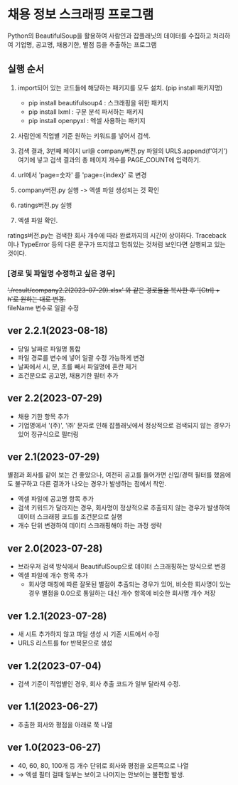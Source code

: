 # 채용 정보 스크래핑 프로그램

Python의 BeautifulSoup을 활용하여 사람인과 잡플래닛의 데이터를 수집하고 처리하여 기업명, 공고명, 채용기한, 별점 등을 추출하는 프로그램

## 실행 순서

1. import되어 있는 코드들에 해당하는 패키지를 모두 설치. (pip install 패키지명)

   - pip install beautifulsoup4 : 스크래핑을 위한 패키지
   - pip install lxml : 구문 분석 파서하는 패키지
   - pip install openpyxl : 엑셀 사용하는 패키지

2. 사람인에 직업별 기준 원하는 키워드를 넣어서 검색.
3. 검색 결과, 3번째 페이지 url을 company버전.py 파일의 URLS.append(f'여기') 여기에 넣고 검색 결과의 총 페이지 개수를 PAGE_COUNT에 입력하기.
4. url에서 'page=숫자' 를 'page={index}' 로 변경
5. company버전.py 실행 -> 엑셀 파일 생성되는 것 확인
6. ratings버전.py 실행
7. 엑셀 파일 확인.

ratings버전.py는 검색한 회사 개수에 따라 완료까지의 시간이 상이하다.
Traceback이나 TypeError 등의 다른 문구가 뜨지않고 멈춰있는 것처럼 보인다면 실행되고 있는 것이다.

### [경로 및 파일명 수정하고 싶은 경우]

~~'./result/company2.2(2023-07-29).xlsx' 와 같은 경로들을 복사한 후 '[Ctrl] + h'로 원하는 대로 변경.~~  
fileName 변수로 일괄 수정

## ver 2.2.1(2023-08-18)

- 당일 날짜로 파일명 통합
- 파일 경로를 변수에 넣어 일괄 수정 가능하게 변경
- 날짜에서 시, 분, 초를 빼서 파일명에 혼란 제거
- 조건문으로 공고명, 채용기한 필터 추가

## ver 2.2(2023-07-29)

- 채용 기한 항목 추가
- 기업명에서 '(주)', '㈜' 문자로 인해 잡플래닛에서 정상적으로 검색되지 않는 경우가 있어 정규식으로 필터링

## ver 2.1(2023-07-29)

별점과 회사를 같이 보는 건 좋았으나, 여전히 공고를 들어가면 신입/경력 필터를 했음에도 불구하고 다른 결과가 나오는 경우가 발생하는 점에서 착안.

- 엑셀 파일에 공고명 항목 추가
- 검색 키워드가 달라지는 경우, 회사명이 정상적으로 추출되지 않는 경우가 발생하여 데이터 스크래핑 코드를 조건문으로 실행
- 개수 단위 변경하여 데이터 스크래핑해야 하는 과정 생략

## ver 2.0(2023-07-28)

- 브라우저 검색 방식에서 BeautifulSoup으로 데이터 스크래핑하는 방식으로 변경
- 엑셀 파일에 개수 항목 추가
  - 회사명 매칭에 따른 잘못된 별점이 추출되는 경우가 있어, 비슷한 회사명이 있는 경우 별점을 0.0으로 통일하는 대신 개수 항목에 비슷한 회사명 개수 저장

## ver 1.2.1(2023-07-28)

- 새 시트 추가하지 않고 파일 생성 시 기존 시트에서 수정
- URLS 리스트를 for 반복문으로 생성

## ver 1.2(2023-07-04)

- 검색 기준이 직업별인 경우, 회사 추출 코드가 일부 달라져 수정.

## ver 1.1(2023-06-27)

- 추출한 회사와 평점을 아래로 쭉 나열

## ver 1.0(2023-06-27)

- 40, 60, 80, 100개 등 개수 단위로 회사와 평점을 오른쪽으로 나열
- → 엑셀 필터 걸때 일부는 보이고 나머지는 안보이는 불편함 발생.
